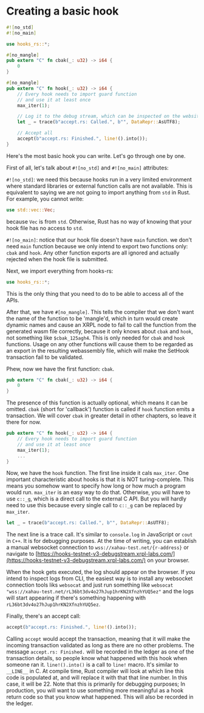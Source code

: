 # Creating a basic hook

```rs
#![no_std]
#![no_main]

use hooks_rs::*;

#[no_mangle]
pub extern "C" fn cbak(_: u32) -> i64 {
    0
}

#[no_mangle]
pub extern "C" fn hook(_: u32) -> i64 {
    // Every hook needs to import guard function
    // and use it at least once
    max_iter(1);

    // Log it to the debug stream, which can be inspected on the website or via wss connection
    let _ = trace(b"accept.rs: Called.", b"", DataRepr::AsUTF8);

    // Accept all
    accept(b"accept.rs: Finished.", line!().into());
}
```

Here's the most basic hook you can write. Let's go through one by one.

First of all, let's talk about `#![no_std]` and `#![no_main]` attributes:

`#![no_std]`: we need this because hooks run in a very limited environment where standard libraries or external function calls are not available. This is equivalent to saying we are not going to import anything from `std` in Rust. For example, you cannot write:

```rs
use std::vec::Vec;
```

because `Vec` is from `std`. Otherwise, Rust has no way of knowing that your hook file has no access to `std`.

`#![no_main]`: notice that our hook file doesn't have `main` function. we don't need `main` function because we only intend to export two functions only: `cbak` and `hook`. Any other function exports are all ignored and actually rejected when the hook file is submitted.

Next, we import everything from hooks-rs:

```rs
use hooks_rs::*;
```

This is the only thing that you need to do to be able to access all of the APIs.

After that, we have `#[no_mangle]`. This tells the compiler that we don't want the name of the function to be 'mangle'd, which in turn would create dynamic names and cause an XRPL node to fail to call the function from the generated wasm file correctly, because it only knows about `cbak` and `hook`, not something like `$cbak_125agh4`. This is only needed for `cbak` and `hook` functions. Usage on any other functions will cause them to be regarded as an export in the resulting webassembly file, which will make the SetHook transaction fail to be validated.

Phew, now we have the first function: `cbak`.

```rs
pub extern "C" fn cbak(_: u32) -> i64 {
    0
}
```

The presence of this function is actually optional, which means it can be omitted. `cbak` (short for 'callback') function is called if `hook` function emits a transaction. We will cover `cbak` in greater detail in other chapters, so leave it there for now.

```rs
pub extern "C" fn hook(_: u32) -> i64 {
    // Every hook needs to import guard function
    // and use it at least once
    max_iter(1);
    ...
}
```

Now, we have the `hook` function. The first line inside it cals `max_iter`. One important characteristic about hooks is that it is NOT turing-complete. This means you somehow want to specify how long or how much a program would run. `max_iter` is an easy way to do that. Otherwise, you will have to use `c::_g`, which is a direct call to the external C API. But you will hardly need to use this because every single call to `c::_g` can be replaced by `max_iter`.

```rs
let _ = trace(b"accept.rs: Called.", b"", DataRepr::AsUTF8);
```

The next line is a trace call. It's similar to `console.log` in JavaScript or `cout` in `C++`. It is for debugging purposes. At the time of writing, you can establish a manual websocket connection to `wss://xahau-test.net/{r-address}` or navigate to [https://hooks-testnet-v3-debugstream.xrpl-labs.com/](https://hooks-testnet-v3-debugstream.xrpl-labs.com/) on your browser.

When the hook gets executed, the log should appear on the browser. If you intend to inspect logs from CLI, the easiest way is to install any websocket connection tools liks `websocat` and just run something like `websocat "wss://xahau-test.net/rL36bt3dv4o27hJup1hrKN2XfnzhYUQ5ez"` and the logs will start appearing if there's something happening with `rL36bt3dv4o27hJup1hrKN2XfnzhYUQ5ez`.

Finally, there's an accept call:

```rs
accept(b"accept.rs: Finished.", line!().into());
```

Calling `accept` would accept the transaction, meaning that it will make the incoming transaction validated as long as there are no other problems. The message `accept.rs: Finished.` will be recorded in the ledger as one of the transaction details, so people know what happened with this hook when someone ran it. `line!().into()` is a call to `line!` macro. It's similar to `__LINE__` in C. At compile time, Rust compiler will look at which line this code is populated at, and will replace it with that that line number. In this case, it will be 22. Note that this is primarily for debugging purposes; In production, you will want to use something more meaningful as a hook return code so that you know what happened. This will also be recorded in the ledger.
